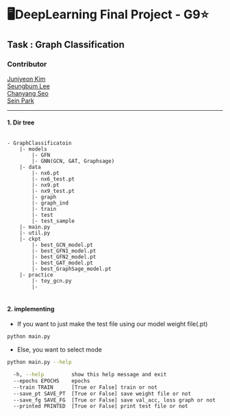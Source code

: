 # 🖥DeepLearning Final Project - G9⭐
## Task : Graph Classification

### Contributor

[Junjyeon Kim](https://github.com/Jungyeonkim114)    
[Seungbum Lee](https://github.com/Seungbeom-Lee)    
[Chanyang Seo](https://github.com/chan8616)   
[Sein Park](https://github.com/SEIN126)   

<hr>

#### 1. Dir tree
<pre>
<code>
- GraphClassificatoin
    |- models
        |- GFN
        |- GNN(GCN, GAT, Graphsage) 
    |- data
        |- nx6.pt
        |- nx6_test.pt
        |- nx9.pt
        |- nx9_test.pt
        |- graph
        |- graph_ind
        |- train
        |- test
        |- test_sample
    |- main.py
    |- util.py
    |- ckpt
        |- best_GCN_model.pt
        |- best_GFN1_model.pt
        |- best_GFN2_model.pt
        |- best_GAT_model.pt
        |- best_GraphSage_model.pt
    |- practice
        |- toy_gcn.py
        |- 
</code>
</pre>

#### 2. implementing
- If you want to just make the test file using our model weight file(.pt) 
```bash
python main.py
```
- Else, you want to select mode
```bash
python main.py --help
```
```bash
  -h, --help         show this help message and exit
  --epochs EPOCHS    epochs
  --train TRAIN      [True or False] train or not
  --save_pt SAVE_PT  [True or False] save weight file or not
  --save_fg SAVE_FG  [True or False] save val_acc, loss graph or not
  --printed PRINTED  [True or False] print test file or not
```

